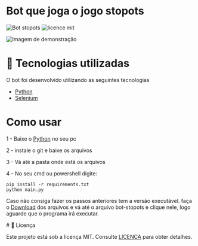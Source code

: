 # Bot que joga o jogo stopots

![Bot stopots](https://img.shields.io/badge/stopots-bot-blue)
![licence mit](https://img.shields.io/badge/license-MIT-yellowgreen)

<img src="https://user-images.githubusercontent.com/48372094/93411114-c6968400-f870-11ea-9af2-f8a08221b434.jpg" alt="Imagem de demonstração">

# 🚀 Tecnologias utilizadas

O bot foi desenvolvido utilizando as seguintes tecnologias

- [Python](https://www.python.org/)
- [Selenium](https://selenium-python.readthedocs.io/)

# Como usar

<p>1 - Baixe o <a href="https://www.python.org/downloads/">Python</a> no seu pc</p>
<p>2 - instale o git e baixe os arquivos</p>
<p>3 - Vá até a pasta onde está os arquivos</p>
<p>4 - No seu cmd ou powershell digite:</p>
<pre><code>pip install -r requirements.txt
python main.py
</code></pre>
<p>Caso não consiga fazer os passos anteriores tem a versão executável. faça o <a href="https://github.com/leosantosx/bot-stopots/archive/master.zip">Download</a> dos arquivos e vá até o arquivo bot-stopots e clique nele, logo aguarde que o programa irá executar.</p>
# 📝 Licença

Este projeto está sob a licença MIT. Consulte [LICENÇA](https://github.com/leosantosx/bot-stopots/blob/master/LICENSE) para obter detalhes.

